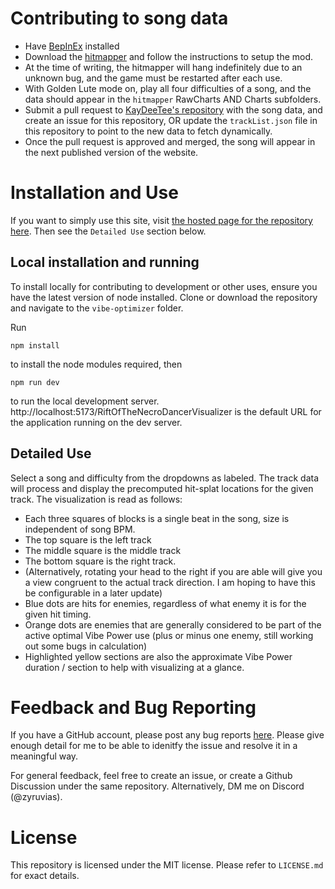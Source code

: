 # Contributing to song data
* Have [BepInEx](https://github.com/BepInEx/BepInEx) installed
* Download the [hitmapper](https://github.com/KayDeeTee/RotN-Hitmapper) and follow the instructions to setup the mod.
* At the time of writing, the hitmapper will hang indefinitely due to an unknown bug, and the game must be restarted after each use.
* With Golden Lute mode on, play all four difficulties of a song, and the data should appear in the `hitmapper` RawCharts AND Charts subfolders.
* Submit a pull request to [KayDeeTee's repository](https://github.com/KayDeeTee/RotN-Hitmapper) with the song data, and create an issue for this repository, OR update the `trackList.json` file in this repository to point to the new data to fetch dynamically.
* Once the pull request is approved and merged, the song will appear in the next published version of the website.

  
# Installation and Use
If you want to simply use this site, visit [the hosted page for the repository here](https://zyruvias.github.io/RiftOfTheNecroDancerVisualizer/). Then see the `Detailed Use` section below.


## Local installation and running
To install locally for contributing to development or other uses, ensure you have the latest version of node installed.
Clone or download the repository and navigate to the `vibe-optimizer` folder.

Run
```
npm install
```
to install the node modules required, then
```
npm run dev
```

to run the local development server. http://localhost:5173/RiftOfTheNecroDancerVisualizer is the default URL for the application running on the dev server.

## Detailed Use
Select a song and difficulty from the dropdowns as labeled. The track data will process and display the precomputed hit-splat locations for the given track. The visualization is read as follows:
* Each three squares of blocks is a single beat in the song, size is independent of song BPM.
* The top square is the left track
* The middle square is the middle track
* The bottom square is the right track.
* (Alternatively, rotating your head to the right if you are able will give you a view congruent to the actual track direction. I am hoping to have this be configurable in a later update)
* Blue dots are hits for enemies, regardless of what enemy it is for the given hit timing.
* Orange dots are enemies that are generally considered to be part of the active optimal Vibe Power use (plus or minus one enemy, still working out some bugs in calculation)
* Highlighted yellow sections are also the approximate Vibe Power duration / section to help with visualizing at a glance.

# Feedback and Bug Reporting
If you have a GitHub account, please post any bug reports [here](https://github.com/Zyruvias/RiftOfTheNecroDancerVisualizer/issues). Please give enough detail for me to be able to idenitfy the issue and resolve it in a meaningful way.

For general feedback, feel free to create an issue, or create a Github Discussion under the same repository. Alternatively, DM me on Discord (@zyruvias).

# License
This repository is licensed under the MIT license. Please refer to `LICENSE.md` for exact details. 
